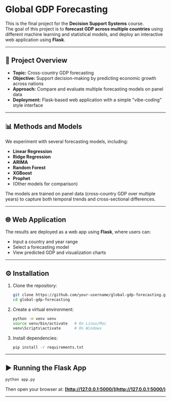 # Global GDP Forecasting

This is the final project for the **Decision Support Systems** course.  
The goal of this project is to **forecast GDP across multiple countries** using different machine learning and statistical models, and deploy an interactive web application using **Flask**.

---

## 🚀 Project Overview
- **Topic:** Cross-country GDP forecasting  
- **Objective:** Support decision-making by predicting economic growth across nations  
- **Approach:** Compare and evaluate multiple forecasting models on panel data  
- **Deployment:** Flask-based web application with a simple "vibe-coding" style interface  

---

## 📊 Methods and Models
We experiment with several forecasting models, including:
- **Linear Regression**
- **Ridge Regression**
- **ARIMA**
- **Random Forest**
- **XGBoost**
- **Prophet**
- (Other models for comparison)

The models are trained on panel data (cross-country GDP over multiple years) to capture both temporal trends and cross-sectional differences.

---

## 🌐 Web Application
The results are deployed as a web app using **Flask**, where users can:
- Input a country and year range  
- Select a forecasting model  
- View predicted GDP and visualization charts  

---

## ⚙️ Installation
1. Clone the repository:
   ```bash
   git clone https://github.com/your-username/global-gdp-forecasting.git
   cd global-gdp-forecasting
   ```
2. Create a virtual environment:

   ```bash
   python -m venv venv
   source venv/bin/activate   # On Linux/Mac
   venv\Scripts\activate      # On Windows
   ```

3. Install dependencies:

   ```bash
   pip install -r requirements.txt
   ```

---

## ▶️ Running the Flask App

```bash
python app.py
```

Then open your browser at: **[http://127.0.0.1:5000/](http://127.0.0.1:5000/)**

---


